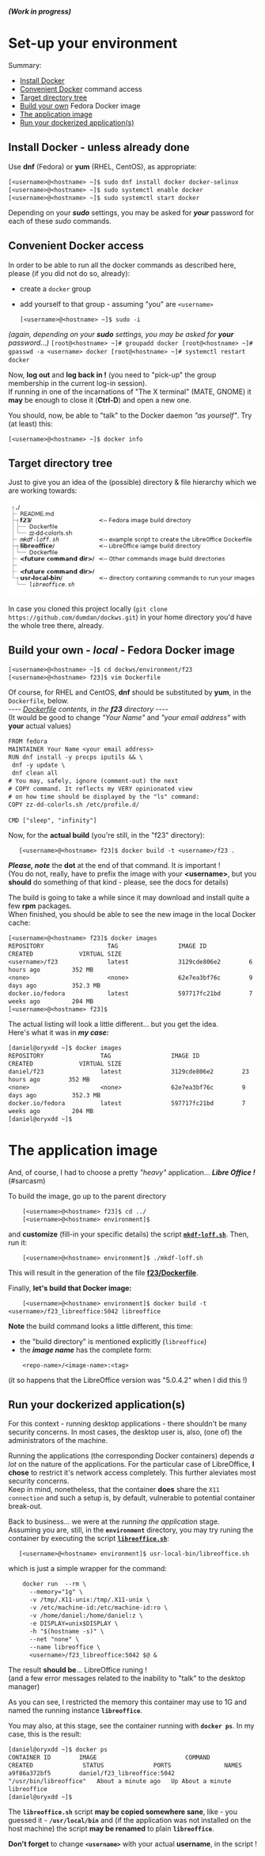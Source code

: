 ﻿***(Work in progress)***
# Set-up your environment
Summary:
- [Install Docker](#install-docker)
- [Convenient Docker](#convenient-docker) command access
- [Target directory tree](#target-directory-tree)
- [Build your own](#build-your-own) Fedora Docker image
- [The application image](#the-application-image)
- [Run your dockerized application(s)](#run-your-dockerized-applications)

## Install Docker - unless already done
Use **dnf** (Fedora) or **yum** (RHEL, CentOS), as appropriate:  
   ```
   [<username>@<hostname> ~]$ sudo dnf install docker docker-selinux
   [<username>@<hostname> ~]$ sudo systemctl enable docker
   [<username>@<hostname> ~]$ sudo systemctl start docker
   ```
Depending on your ***sudo*** settings, you may be asked for ***your*** password for each of these *sudo* commands.

## Convenient Docker access
In order to be able to run all the docker commands as described here, please (if you did not do so, already):
 * create a `docker` group
 * add yourself to that group - assuming "you" are `<username>` 

    ```
    [<username>@<hostname> ~]$ sudo -i
    ```
_(again, depending on your ***sudo*** settings, you may be asked for ***your*** password...)_
    ```
    [root@<hostname> ~]# groupadd docker
    [root@<hostname> ~]# gpasswd -a <username> docker
    [root@<hostname> ~]# systemctl restart docker
    ```
    
Now, **log out** and **log back in !** (you need to "pick-up" the group membership in the current log-in session).  
If running in one of the incarnations of "The X terminal" (MATE, GNOME) it **may** be enough to close it (**Ctrl-D**) and open a new one.  

You should, now, be able to "talk" to the Docker daemon _"as yourself"_. Try (at least) this:

   ```
   [<username>@<hostname> ~]$ docker info
   ```
## Target directory tree
Just to give you an idea of the (possible) directory & file hierarchy which we are working towards:  

![dir. tree](../tree01.png)

In case you cloned this project locally (`git clone https://github.com/dumdan/dockws.git`) in your home directory you'd have the whole tree there, already.

## Build your own - ***local*** - Fedora Docker image
   ```
   [<username>@<hostname> ~]$ cd dockws/environment/f23
   [<username>@<hostname> f23]$ vim Dockerfile
   ```
Of course, for RHEL and CentOS, **dnf** should be substituted by **yum**, in the `Dockerfile`, below.  
_---- [Dockerfile](f23/Dockerfile) contents, in the **f23** directory ----_  
(It would be good to change _"Your Name"_ and _"your email address"_ with **your** actual values)
   ```
   FROM fedora
   MAINTAINER Your Name <your email address>
   RUN dnf install -y procps iputils && \
   	dnf -y update \
   	dnf clean all
   # You may, safely, ignore (comment-out) the next
   # COPY command. It reflects my VERY opinionated view
   # on how time should be displayed by the "ls" command:
   COPY zz-dd-colorls.sh /etc/profile.d/
   
   CMD ["sleep", "infinity"]
   ```
Now, for the **actual build** (you're still, in the "f23" directory):
```
   [<username>@<hostname> f23]$ docker build -t <username>/f23 .
```
***Please, note*** the **dot** at the end of that command. It _is_ important !  
(You do not, really, have to prefix the image with your **\<username\>**, but you **should** do something of that kind - please, see the docs for details)

The build is going to take a while since it may download and install quite a few __rpm__ packages.  
When finished, you should be able to see the new image in the local Docker cache:
```
[<username>@<hostname> f23]$ docker images
REPOSITORY                  TAG                 IMAGE ID            CREATED             VIRTUAL SIZE
<username>/f23              latest              3129cde806e2        6 hours ago         352 MB
<none>                      <none>              62e7ea3bf76c        9 days ago          352.3 MB
docker.io/fedora            latest              597717fc21bd        7 weeks ago         204 MB
[<username>@<hostname> f23]$ 
```
The actual listing will look a little different... but you get the idea.  
Here's what it was in ***my case:***
```
[daniel@oryxdd ~]$ docker images
REPOSITORY                TAG                 IMAGE ID            CREATED             VIRTUAL SIZE
daniel/f23                latest              3129cde806e2        23 hours ago        352 MB
<none>                    <none>              62e7ea3bf76c        9 days ago          352.3 MB
docker.io/fedora          latest              597717fc21bd        7 weeks ago         204 MB
[daniel@oryxdd ~]$ 
```

# The application image
And, of course, I had to choose a pretty _"heavy"_ application... ***Libre Office !***  
(#sarcasm)

To build the image, go up to the parent directory
```
	[<username>@<hostname> f23]$ cd ../
	[<username>@<hostname> environment]$ 
```
and **customize** (fill-in your specific details) the script [**`mkdf-loff.sh`**](./mkdf-loff.sh).
Then, run it:
```
	[<username>@<hostname> environment]$ ./mkdf-loff.sh
```
This will result in the generation of the file [**f23/Dockerfile**](f23/Dockerfile).

Finally, **let's build that Docker image:**
```
	[<username>@<hostname> environment]$ docker build -t <username>/f23_libreoffice:5042 libreoffice
```

**Note** the build command looks a little different, this time:
- the "build directory" is mentioned explicitly (`libreoffice`)
- the ***image name*** has the complete form:  
```
    <repo-name>/<image-name>:<tag>
```
(it so happens that the LibreOffice version was "5.0.4.2" when I did this !)

## Run your dockerized application(s)
For this context - running desktop  applications - there shouldn't be many security concerns. In most cases, the desktop user is, also, (one of) the administrators of the machine.

Running the applications (the corresponding Docker containers) depends _a lot_ on the nature of the applications.
For the particular case of LibreOffice, __I chose__ to restrict it's network access completely. This further aleviates most security concerns.  
Keep in mind, nonetheless, that the container **does** share the `X11 connection` and such a setup is, by default, vulnerable to potential container break-out.

Back to business... we were at the _running the application_ stage.  
Assuming you are, still, in the **`environment`** directory, you may try runing the container by executing the script [**`libreoffice.sh`**](./usr-local-bin/libreoffice.sh):

```
   [<username>@<hostname> environment]$ usr-local-bin/libreoffice.sh
```
which is just a simple wrapper for the command:

``` 
    docker run  --rm \
      --memory="1g" \
      -v /tmp/.X11-unix:/tmp/.X11-unix \
      -v /etc/machine-id:/etc/machine-id:ro \
      -v /home/daniel:/home/daniel:z \
      -e DISPLAY=unix$DISPLAY \
      -h "$(hostname -s)" \
      --net "none" \
      --name libreoffice \
      <username>/f23_libreoffice:5042 $@ &
```
   
The result **should be**... LibreOffice runing !  
(and a few error messages related to the inability to "talk" to the desktop manager)

As you can see, I restricted the memory this container may use to 1G and named the running instance **`libreoffice`**.

You may also, at this stage, see the container running with **`docker ps`**. In my case, this is the result:
```
[daniel@oryxdd ~]$ docker ps
CONTAINER ID        IMAGE                         COMMAND                  CREATED              STATUS              PORTS               NAMES
a9f86a372bf5        daniel/f23_libreoffice:5042   "/usr/bin/libreoffice"   About a minute ago   Up About a minute                       libreoffice
[daniel@oryxdd ~]$ 
```
The **`libreoffice.sh`** script **may be copied somewhere sane**, like - you guessed it - **`/usr/local/bin`** and (if the application was not installed on the host machine) the script **may be renamed** to plain **`libreoffice`**.

**Don't forget** to change **`<username>`** with your actual **username**, in the script !

